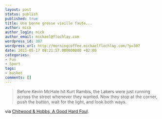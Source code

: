 ```yaml
---
layout: post
status: publish
published: true
title: Une bonne grosse vieille faute...
author: mick
author_login: mick
author_email: mickael@flochlay.com
wordpress_id: 307
wordpress_url: http://morningcoffee.mickaelflochlay.com/?p=307
date: 2011-05-17 08:21:57.000000000 +02:00
categories:
- Fun
- Sport
tags:
- basket
comments: []
---
```

<blockquote>Before Kevin McHale hit Kurt Rambis, the Lakers were just running across the street whenever they wanted. Now they stop at the corner, push the button, wait for the light, and look both ways.</blockquote>
via <a href="http://chitwoodandhobbs.com/post/5456532717/a-good-hard-foul">Chitwood &amp; Hobbs, A Good Hard Foul</a>.
